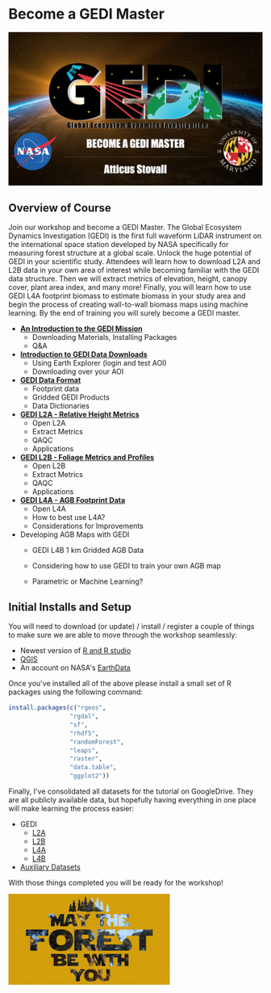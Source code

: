 # Become a GEDI Master

![](images/GEDI_title.png)

## Overview of Course

Join our workshop and become a GEDI Master. The Global Ecosystem Dynamics Investigation (GEDI) is the first full waveform LiDAR instrument on the international space station developed by NASA specifically for measuring forest structure at a global scale. Unlock the huge potential of GEDI in your scientific study. Attendees will learn how to download L2A and L2B data in your own area of interest while becoming familiar with the GEDI data structure. Then we will extract metrics of elevation, height, canopy cover, plant area index, and many more! Finally, you will learn how to use GEDI L4A footprint biomass to estimate biomass in your study area and begin the process of creating wall-to-wall biomass maps using machine learning. By the end of training you will surely become a GEDI master.

-   [**An Introduction to the GEDI Mission**](slides/Introduction.pdf)
    -   Downloading Materials, Installing Packages
    -   Q&A
-   [**Introduction to GEDI Data Downloads**](slides/GEDI_download.pdf)
    -   Using Earth Explorer (login and test AOI)
    -   Downloading over your AOI
-   [**GEDI Data Format**](slides/GEDI_structure.pdf)
    -   Footprint data
    -   Gridded GEDI Products
    -   Data Dictionaries
-   [**GEDI L2A - Relative Height Metrics**](tutorials/L2A.md)
    -   Open L2A
    -   Extract Metrics
    -   QAQC
    -   Applications
-   [**GEDI L2B - Foliage Metrics and Profiles**](tutorials/L2B.md)
    -   Open L2B
    -   Extract Metrics
    -   QAQC
    -   Applications
-   [**GEDI L4A - AGB Footprint Data**](tutorials/L4A.md)
    -   Open L4A
    -   How to best use L4A?
    -   Considerations for Improvements
-   Developing AGB Maps with GEDI
    -   GEDI L4B 1 km Gridded AGB Data

    -   Considering how to use GEDI to train your own AGB map

    -   Parametric or Machine Learning?

## Initial Installs and Setup

You will need to download (or update) / install / register a couple of things to make sure we are able to move through the workshop seamlessly:

-   Newest version of [R and R studio](https://posit.co/download/rstudio-desktop/)
-   [QGIS](https://www.qgis.org/en/site/forusers/download.html)
-   An account on NASA\'s [EarthData](https://search.earthdata.nasa.gov/)

Once you\'ve installed all of the above please install a small set of R packages using the following command:

``` r
install.packages(c("rgeos",
                 "rgdal",
                 "sf",
                 "rhdf5",
                 "randomForest",
                 "leaps",
                 "raster",
                 "data.table",
                 "ggplot2"))
```

Finally, I've consolidated all datasets for the tutorial on GoogleDrive. They are all publicly available data, but hopefully having everything in one place will make learning the process easier:

-   GEDI
    -   [L2A](https://drive.google.com/file/d/1w3OnQvNe0a3RlwCij63m3SQJ1MffZ17N/view?usp=drive_link)
    -   [L2B](https://drive.google.com/file/d/1xS6YgCDY1Wwnc5sOCreBGPkJH86UlYCJ/view?usp=drive_link)
    -   [L4A](https://drive.google.com/file/d/1p8gKx5fvAkVkYJQr1KLcszLYItokV_9q/view?usp=drive_link)
    -   [L4B](https://drive.google.com/file/d/1EKPydE2socrgKwkLfkFRykdwX7Fmx3Gy/view?usp=drive_link)
-   [Auxiliary Datasets](https://drive.google.com/file/d/1nfkCeEmk-JBZnm2W2sqTN2qsuZ6H4DmO/view?usp=drive_link)

With those things completed you will be ready for the workshop!

![](images/maytheforestbewithyou.gif)
